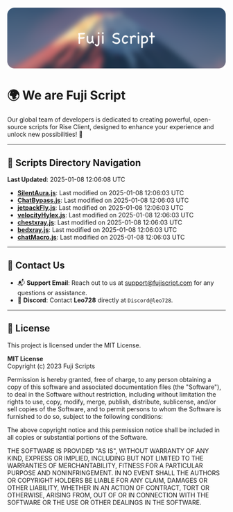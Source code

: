 ![Banner](.github/b.webp)

# 🌍 **We are Fuji Script**

Our global team of developers is dedicated to creating powerful, open-source scripts for Rise Client, designed to enhance your experience and unlock new possibilities! 🌟

---
<!-- SCRIPTS_NAVIGATION_START -->
## 📂 **Scripts Directory Navigation**

**Last Updated**: 2025-01-08 12:06:08 UTC

- **[SilentAura.js](scripts/SilentAura.js)**: Last modified on 2025-01-08 12:06:03 UTC
- **[ChatBypass.js](scripts/ChatBypass.js)**: Last modified on 2025-01-08 12:06:03 UTC
- **[jetpackFly.js](scripts/jetpackFly.js)**: Last modified on 2025-01-08 12:06:03 UTC
- **[velocityHylex.js](scripts/velocityHylex.js)**: Last modified on 2025-01-08 12:06:03 UTC
- **[chestxray.js](scripts/chestxray.js)**: Last modified on 2025-01-08 12:06:03 UTC
- **[bedxray.js](scripts/bedxray.js)**: Last modified on 2025-01-08 12:06:03 UTC
- **[chatMacro.js](scripts/chatMacro.js)**: Last modified on 2025-01-08 12:06:03 UTC

<!-- SCRIPTS_NAVIGATION_END -->

---

## 💬 **Contact Us**  
- 📬 **Support Email**: Reach out to us at [support@fujiscript.com](mailto:support@fujiscript.com) for any questions or assistance.  
- 💬 **Discord**: Contact **Leo728** directly at `Discord@leo728`.

---

## 📜 **License**

This project is licensed under the MIT License.  

**MIT License**  
Copyright (c) 2023 Fuji Scripts  

Permission is hereby granted, free of charge, to any person obtaining a copy of this software and associated documentation files (the "Software"), to deal in the Software without restriction, including without limitation the rights to use, copy, modify, merge, publish, distribute, sublicense, and/or sell copies of the Software, and to permit persons to whom the Software is furnished to do so, subject to the following conditions:  

The above copyright notice and this permission notice shall be included in all copies or substantial portions of the Software.  

THE SOFTWARE IS PROVIDED "AS IS", WITHOUT WARRANTY OF ANY KIND, EXPRESS OR IMPLIED, INCLUDING BUT NOT LIMITED TO THE WARRANTIES OF MERCHANTABILITY, FITNESS FOR A PARTICULAR PURPOSE AND NONINFRINGEMENT. IN NO EVENT SHALL THE AUTHORS OR COPYRIGHT HOLDERS BE LIABLE FOR ANY CLAIM, DAMAGES OR OTHER LIABILITY, WHETHER IN AN ACTION OF CONTRACT, TORT OR OTHERWISE, ARISING FROM, OUT OF OR IN CONNECTION WITH THE SOFTWARE OR THE USE OR OTHER DEALINGS IN THE SOFTWARE.  
